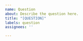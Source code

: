```yaml
---
name: Question
about: Describe the question here.
title: "[QUESTION]"
labels: question
assignees: ''

---
```



